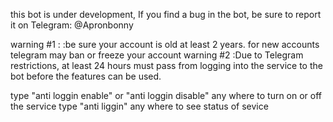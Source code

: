 this bot is under development, If you find a bug in the bot, be sure to report it on Telegram: @Apronbonny

warning #1 : :be sure your account is old at least 2 years. for new accounts telegram may ban or freeze your account
warning #2 :Due to Telegram restrictions, at least 24 hours must pass from logging into the service to the bot before the features can be used.

type "anti loggin enable" or "anti loggin disable" any where to turn on or off the service
type "anti liggin" any where to see status of sevice
